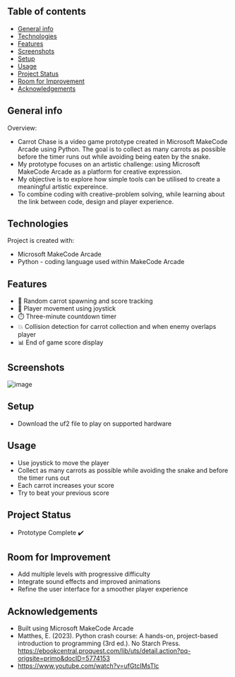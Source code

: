 ## Table of contents
* [General info](#general-info)
* [Technologies](#technologies)
* [Features](#features)
* [Screenshots](#screenshots)
* [Setup](#setup)
* [Usage](#usage)
* [Project Status](#project-status)
* [Room for Improvement](#room-for-improvement)
* [Acknowledgements](#acknowledgements)

## General info
Overview:
* Carrot Chase is a video game prototype created in Microsoft MakeCode Arcade using Python. The goal is to collect as many carrots as possible before the timer runs out while avoiding being eaten by the snake.
* My prototype focuses on an artistic challenge: using Microsoft MakeCode Arcade as a platform for creative expression.
* My objective is to explore how simple tools can be utilised to create a meaningful artistic expereince.
* To combine coding with creative-problem solving, while learning about the link between code, design and player experience. 
	
## Technologies
Project is created with:
* Microsoft MakeCode Arcade
* Python - coding language used within MakeCode Arcade 


## Features
* 🥕 Random carrot spawning and score tracking
* 🐰 Player movement using joystick
* ⏱️ Three-minute countdown timer
* 💥 Collision detection for carrot collection and when enemy overlaps player
* 📊 End of game score display

## Screenshots
![image](https://github.com/user-attachments/assets/89dd8203-e983-479e-b64f-78048ad3716d)


## Setup
* Download the uf2 file to play on supported hardware


## Usage
* Use joystick to move the player
* Collect as many carrots as possible while avoiding the snake and before the timer runs out
* Each carrot increases your score
* Try to beat your previous score 


## Project Status
* Prototype Complete ✔️


## Room for Improvement
* Add multiple levels with progressive difficulty
* Integrate sound effects and improved animations
* Refine the user interface for a smoother player experience

## Acknowledgements 
* Built using Microsoft MakeCode Arcade
* Matthes, E. (2023). Python crash course: A hands-on, project-based introduction to programming (3rd ed.). No Starch Press. https://ebookcentral.proquest.com/lib/uts/detail.action?pq-origsite=primo&docID=5774153
* https://www.youtube.com/watch?v=ufGtcIMsTlc 

